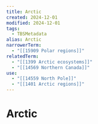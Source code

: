 ```yaml
---
title: Arctic
created: 2024-12-01
modified: 2024-12-01
tags:
  - TBSMetadata
alias: Arctic
narrowerTerm:
  - "[[15909 Polar regions]]"
relatedTerm:
  - "[[1399 Arctic ecosystems]]"
  - "[[14569 Northern Canada]]"
use:
  - "[[14559 North Pole]]"
  - "[[1401 Arctic regions]]"
---
```

# Arctic
